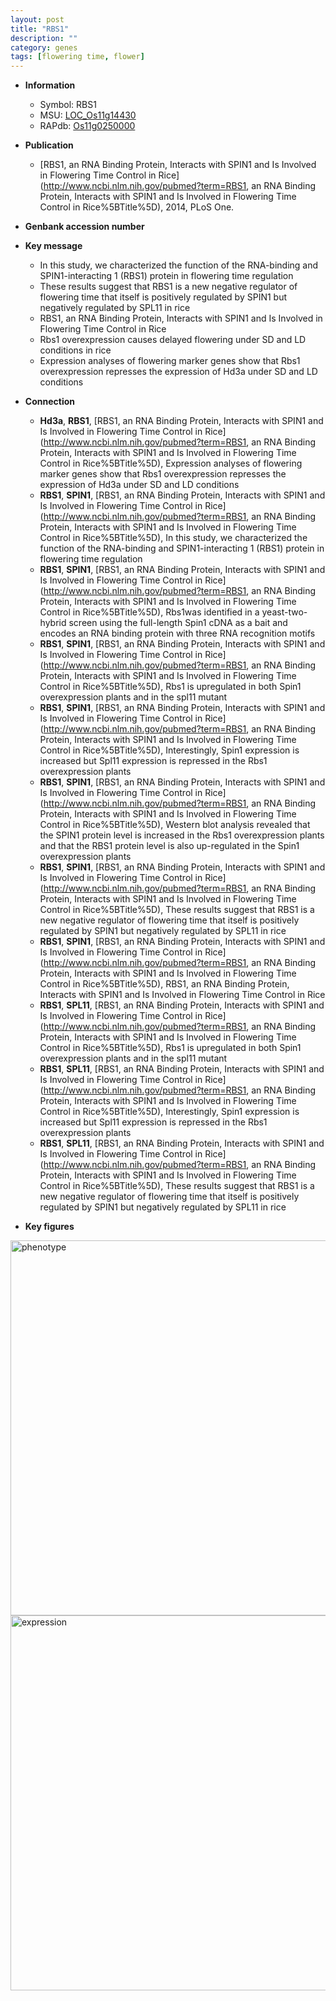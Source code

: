 ```yaml
---
layout: post
title: "RBS1"
description: ""
category: genes
tags: [flowering time, flower]
---
```


* **Information**  
    + Symbol: RBS1  
    + MSU: [LOC_Os11g14430](http://rice.plantbiology.msu.edu/cgi-bin/ORF_infopage.cgi?orf=LOC_Os11g14430)  
    + RAPdb: [Os11g0250000](http://rapdb.dna.affrc.go.jp/viewer/gbrowse_details/irgsp1?name=Os11g0250000)  

* **Publication**  
    + [RBS1, an RNA Binding Protein, Interacts with SPIN1 and Is Involved in Flowering Time Control in Rice](http://www.ncbi.nlm.nih.gov/pubmed?term=RBS1, an RNA Binding Protein, Interacts with SPIN1 and Is Involved in Flowering Time Control in Rice%5BTitle%5D), 2014, PLoS One.

* **Genbank accession number**  

* **Key message**  
    + In this study, we characterized the function of the RNA-binding and SPIN1-interacting 1 (RBS1) protein in flowering time regulation
    + These results suggest that RBS1 is a new negative regulator of flowering time that itself is positively regulated by SPIN1 but negatively regulated by SPL11 in rice
    + RBS1, an RNA Binding Protein, Interacts with SPIN1 and Is Involved in Flowering Time Control in Rice
    + Rbs1 overexpression causes delayed flowering under SD and LD conditions in rice
    + Expression analyses of flowering marker genes show that Rbs1 overexpression represses the expression of Hd3a under SD and LD conditions

* **Connection**  
    + __Hd3a__, __RBS1__, [RBS1, an RNA Binding Protein, Interacts with SPIN1 and Is Involved in Flowering Time Control in Rice](http://www.ncbi.nlm.nih.gov/pubmed?term=RBS1, an RNA Binding Protein, Interacts with SPIN1 and Is Involved in Flowering Time Control in Rice%5BTitle%5D),  Expression analyses of flowering marker genes show that Rbs1 overexpression represses the expression of Hd3a under SD and LD conditions
    + __RBS1__, __SPIN1__, [RBS1, an RNA Binding Protein, Interacts with SPIN1 and Is Involved in Flowering Time Control in Rice](http://www.ncbi.nlm.nih.gov/pubmed?term=RBS1, an RNA Binding Protein, Interacts with SPIN1 and Is Involved in Flowering Time Control in Rice%5BTitle%5D),  In this study, we characterized the function of the RNA-binding and SPIN1-interacting 1 (RBS1) protein in flowering time regulation
    + __RBS1__, __SPIN1__, [RBS1, an RNA Binding Protein, Interacts with SPIN1 and Is Involved in Flowering Time Control in Rice](http://www.ncbi.nlm.nih.gov/pubmed?term=RBS1, an RNA Binding Protein, Interacts with SPIN1 and Is Involved in Flowering Time Control in Rice%5BTitle%5D),  Rbs1was identified in a yeast-two-hybrid screen using the full-length Spin1 cDNA as a bait and encodes an RNA binding protein with three RNA recognition motifs
    + __RBS1__, __SPIN1__, [RBS1, an RNA Binding Protein, Interacts with SPIN1 and Is Involved in Flowering Time Control in Rice](http://www.ncbi.nlm.nih.gov/pubmed?term=RBS1, an RNA Binding Protein, Interacts with SPIN1 and Is Involved in Flowering Time Control in Rice%5BTitle%5D),  Rbs1 is upregulated in both Spin1 overexpression plants and in the spl11 mutant
    + __RBS1__, __SPIN1__, [RBS1, an RNA Binding Protein, Interacts with SPIN1 and Is Involved in Flowering Time Control in Rice](http://www.ncbi.nlm.nih.gov/pubmed?term=RBS1, an RNA Binding Protein, Interacts with SPIN1 and Is Involved in Flowering Time Control in Rice%5BTitle%5D),  Interestingly, Spin1 expression is increased but Spl11 expression is repressed in the Rbs1 overexpression plants
    + __RBS1__, __SPIN1__, [RBS1, an RNA Binding Protein, Interacts with SPIN1 and Is Involved in Flowering Time Control in Rice](http://www.ncbi.nlm.nih.gov/pubmed?term=RBS1, an RNA Binding Protein, Interacts with SPIN1 and Is Involved in Flowering Time Control in Rice%5BTitle%5D),  Western blot analysis revealed that the SPIN1 protein level is increased in the Rbs1 overexpression plants and that the RBS1 protein level is also up-regulated in the Spin1 overexpression plants
    + __RBS1__, __SPIN1__, [RBS1, an RNA Binding Protein, Interacts with SPIN1 and Is Involved in Flowering Time Control in Rice](http://www.ncbi.nlm.nih.gov/pubmed?term=RBS1, an RNA Binding Protein, Interacts with SPIN1 and Is Involved in Flowering Time Control in Rice%5BTitle%5D),  These results suggest that RBS1 is a new negative regulator of flowering time that itself is positively regulated by SPIN1 but negatively regulated by SPL11 in rice
    + __RBS1__, __SPIN1__, [RBS1, an RNA Binding Protein, Interacts with SPIN1 and Is Involved in Flowering Time Control in Rice](http://www.ncbi.nlm.nih.gov/pubmed?term=RBS1, an RNA Binding Protein, Interacts with SPIN1 and Is Involved in Flowering Time Control in Rice%5BTitle%5D), RBS1, an RNA Binding Protein, Interacts with SPIN1 and Is Involved in Flowering Time Control in Rice
    + __RBS1__, __SPL11__, [RBS1, an RNA Binding Protein, Interacts with SPIN1 and Is Involved in Flowering Time Control in Rice](http://www.ncbi.nlm.nih.gov/pubmed?term=RBS1, an RNA Binding Protein, Interacts with SPIN1 and Is Involved in Flowering Time Control in Rice%5BTitle%5D),  Rbs1 is upregulated in both Spin1 overexpression plants and in the spl11 mutant
    + __RBS1__, __SPL11__, [RBS1, an RNA Binding Protein, Interacts with SPIN1 and Is Involved in Flowering Time Control in Rice](http://www.ncbi.nlm.nih.gov/pubmed?term=RBS1, an RNA Binding Protein, Interacts with SPIN1 and Is Involved in Flowering Time Control in Rice%5BTitle%5D),  Interestingly, Spin1 expression is increased but Spl11 expression is repressed in the Rbs1 overexpression plants
    + __RBS1__, __SPL11__, [RBS1, an RNA Binding Protein, Interacts with SPIN1 and Is Involved in Flowering Time Control in Rice](http://www.ncbi.nlm.nih.gov/pubmed?term=RBS1, an RNA Binding Protein, Interacts with SPIN1 and Is Involved in Flowering Time Control in Rice%5BTitle%5D),  These results suggest that RBS1 is a new negative regulator of flowering time that itself is positively regulated by SPIN1 but negatively regulated by SPL11 in rice

* **Key figures**  
<img src="http://ricencode.github.io/images/RBS1.pheno.png" alt="phenotype"  style="width: 600px;"/>

<img src="http://ricencode.github.io/images/RBS1.exp.png" alt="expression"  style="width: 600px;"/>


